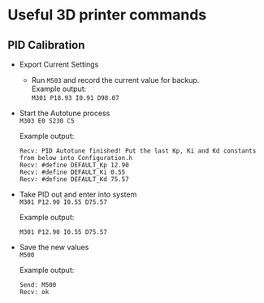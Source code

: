# Useful 3D printer commands

## PID Calibration

- Export Current Settings
  - Run `M503` and record the current value for backup.  
    Example output:  
    `M301 P18.93 I0.91 D98.07`

- Start the Autotune process  
    `M303 E0 S230 C5`  

    Example output:  

    ```
    Recv: PID Autotune finished! Put the last Kp, Ki and Kd constants from below into Configuration.h
    Recv: #define DEFAULT_Kp 12.90
    Recv: #define DEFAULT_Ki 0.55
    Recv: #define DEFAULT_Kd 75.57
    ```

- Take PID out and enter into system  
    `M301 P12.90 I0.55 D75.57`

    Example output:

    ```
    M301 P12.90 I0.55 D75.57
    ```

- Save the new values  
    `M500`

    Example output:  

    ```
    Send: M500
    Recv: ok
    ```

